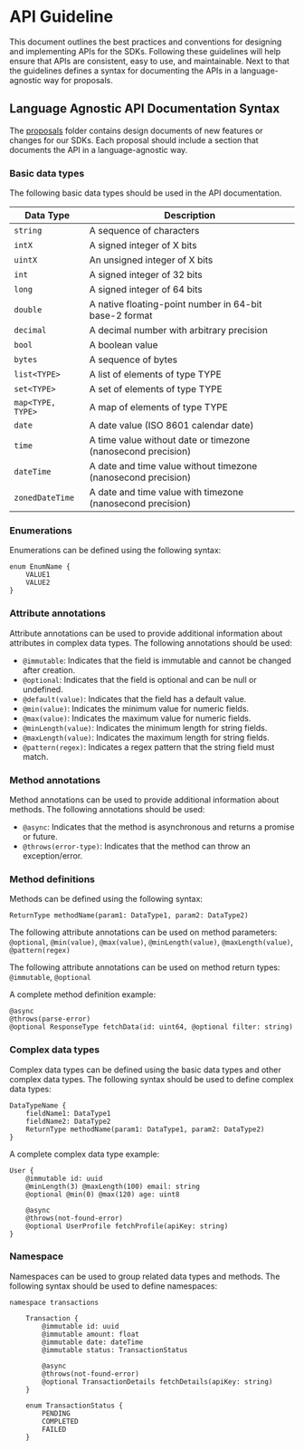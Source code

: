 # API Guideline

This document outlines the best practices and conventions for designing and implementing APIs for the SDKs.
Following these guidelines will help ensure that APIs are consistent, easy to use, and maintainable.
Next to that the guidelines defines a syntax for documenting the APIs in a language-agnostic way for proposals.

## Language Agnostic API Documentation Syntax

The [proposals](../proposals) folder contains design documents of new features or changes for our SDKs.
Each proposal should include a section that documents the API in a language-agnostic way.

### Basic data types

The following basic data types should be used in the API documentation.

| Data Type       | Description                                                   |
|-----------------|---------------------------------------------------------------|
| `string`        | A sequence of characters                                      |
| `intX`          | A signed integer of X bits                                    |
| `uintX`         | An unsigned integer of X bits                                 |
| `int`           | A signed integer of 32 bits                                   |
| `long`          | A signed integer of 64 bits                                   |
| `double`        | A native floating-point number in 64-bit base-2 format        |
| `decimal`       | A decimal number with arbitrary precision                     |
| `bool`          | A boolean value                                               |
| `bytes`         | A sequence of bytes                                           |
| `list<TYPE>`    | A list of elements of type TYPE                               |
| `set<TYPE>`     | A set of elements of type TYPE                                |
| `map<TYPE, TYPE>`     | A map of elements of type TYPE                     |
| `date`          | A date value (ISO 8601 calendar date)                         |
| `time`          | A time value without date or timezone (nanosecond precision)  |
| `dateTime`      | A date and time value without timezone (nanosecond precision) |
| `zonedDateTime` | A date and time value with timezone (nanosecond precision)    |

### Enumerations

Enumerations can be defined using the following syntax:
```
enum EnumName {
    VALUE1
    VALUE2
}
```

### Attribute annotations

Attribute annotations can be used to provide additional information about attributes in complex data types.
The following annotations should be used:
- `@immutable`: Indicates that the field is immutable and cannot be changed after creation.
- `@optional`: Indicates that the field is optional and can be null or undefined.
- `@default(value)`: Indicates that the field has a default value.
- `@min(value)`: Indicates the minimum value for numeric fields.
- `@max(value)`: Indicates the maximum value for numeric fields.
- `@minLength(value)`: Indicates the minimum length for string fields.
- `@maxLength(value)`: Indicates the maximum length for string fields.
- `@pattern(regex)`: Indicates a regex pattern that the string field must match.

### Method annotations

Method annotations can be used to provide additional information about methods.
The following annotations should be used:
- `@async`: Indicates that the method is asynchronous and returns a promise or future.
- `@throws(error-type)`: Indicates that the method can throw an exception/error.

### Method definitions

Methods can be defined using the following syntax:

```
ReturnType methodName(param1: DataType1, param2: DataType2)
```

The following attribute annotations can be used on method parameters: `@optional`, `@min(value)`, `@max(value)`, `@minLength(value)`, `@maxLength(value)`, `@pattern(regex)`

The following attribute annotations can be used on method return types: `@immutable`, `@optional`

A complete method definition example:
```
@async
@throws(parse-error)
@optional ResponseType fetchData(id: uint64, @optional filter: string)
```

### Complex data types

Complex data types can be defined using the basic data types and other complex data types.
The following syntax should be used to define complex data types:
```
DataTypeName {
    fieldName1: DataType1
    fieldName2: DataType2
    ReturnType methodName(param1: DataType1, param2: DataType2)
}
```
A complete complex data type example:
```
User {
    @immutable id: uuid
    @minLength(3) @maxLength(100) email: string
    @optional @min(0) @max(120) age: uint8
    
    @async
    @throws(not-found-error)
    @optional UserProfile fetchProfile(apiKey: string)
}
```

### Namespace

Namespaces can be used to group related data types and methods.
The following syntax should be used to define namespaces:
```
namespace transactions

    Transaction {
        @immutable id: uuid
        @immutable amount: float
        @immutable date: dateTime
        @immutable status: TransactionStatus

        @async
        @throws(not-found-error)
        @optional TransactionDetails fetchDetails(apiKey: string)
    }

    enum TransactionStatus {
        PENDING
        COMPLETED
        FAILED
    }
```
